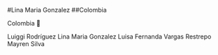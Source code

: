 #Lina Maria Gonzalez
##Colombia

Colombia :hugs:

Luiggi Rodríguez
Lina Maria Gonzalez
Luisa Fernanda Vargas Restrepo
Mayren Silva